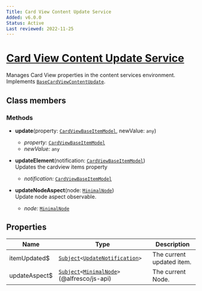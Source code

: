 ```yaml
---
Title: Card View Content Update Service
Added: v6.0.0
Status: Active
Last reviewed: 2022-11-25
---
```


# [Card View Content Update Service](../../../lib/content-services/src/lib/services/card-view-content-update.service.ts "Defined in card-view-content-update.service.ts")

Manages Card View properties in the content services environment. 
Implements [`BaseCardViewContentUpdate`](../../../lib/content-services/src/lib/interfaces/base-card-view-content-update.interface.ts).

## Class members

### Methods

-   **update**(property: [`CardViewBaseItemModel`](../../../lib/core/src/lib/card-view/models/card-view-baseitem.model.ts), newValue: `any`)<br/>

    -   _property:_ [`CardViewBaseItemModel`](../../../lib/core/src/lib/card-view/models/card-view-baseitem.model.ts)
    -   _newValue:_ `any`

-   **updateElement**(notification: [`CardViewBaseItemModel`](../../../lib/core/src/lib/card-view/models/card-view-baseitem.model.ts))<br/>
    Updates the cardview items property
    -   _notification:_ [`CardViewBaseItemModel`](../../../lib/core/src/lib/card-view/models/card-view-baseitem.model.ts)

-   **updateNodeAspect**(node: [`MinimalNode`](https://github.com/Alfresco/alfresco-js-api/blob/master/src/alfresco-core-rest-api/docs/NodeMinimalEntry.md))<br/>
    Update node aspect observable.
    -   _node:_ [`MinimalNode`](https://github.com/Alfresco/alfresco-js-api/blob/master/src/alfresco-core-rest-api/docs/NodeMinimalEntry.md)

## Properties

| Name | Type | Description |
| ---- | ---- | ----------- |
| itemUpdated$ | [`Subject`](http://reactivex.io/documentation/subject.html)`<`[`UpdateNotification`](../../../lib/core/src/lib/card-view/interfaces/update-notification.interface.ts)`>` | The current updated item. |
| updateAspect$ | [`Subject`](http://reactivex.io/documentation/subject.html)`<`[`MinimalNode`](https://github.com/Alfresco/alfresco-js-api/blob/master/src/alfresco-core-rest-api/docs/NodeMinimalEntry.md)`>`(@alfresco/js-api) | The current Node. |
